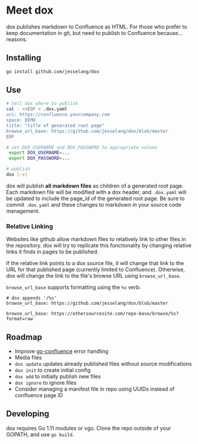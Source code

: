 # Meet dox

dox publishes markdown to Confluence as HTML. For those who prefer to keep
documentation in git, but need to publish to Confluence because... reasons.

## Installing

```sh
go install github.com/jesselang/dox
```

## Use

```sh
# tell dox where to publish
cat - <<EOF > .dox.yaml
uri: https://confluence.yourcompany.com
space: DEMO
title: "title of generated root page"
browse_url_base: https://github.com/jesselang/dox/blob/master
EOF

# set DOX_USERNAME and DOX_PASSWORD to appropriate values
 export DOX_USERNAME=...
 export DOX_PASSWORD=...

# publish
dox [-v]
```

dox will publish **all markdown files** as children of a generated root page.
Each markdown file will be modified with a dox header, and `.dox.yaml` will be
updated to include the page_id of the generated root page. Be sure to commit
`.dox.yaml` and these changes to markdown in your source code management.

### Relative Linking

Websites like github allow markdown files to relatively link to other files in
the repository. dox will try to replicate this functionality by changing
relative links it finds in pages to be published.

If the relative link points to a dox source file, it will change that link to
the URL for that published page (currently limited to Confluence). Otherwise,
dox will change the link to the file's browse URL using `browse_url_base`.

`browse_url_base` supports formatting using the `%s` verb:

```
# dox appends '/%s'
browse_url_base: https://github.com/jesselang/dox/blob/master

browse_url_base: https://othersourcesite.com/repo-base/browse/%s?format=raw
```

<!-- ## Not supported -->

## Roadmap

- Improve [go-confluence][go-confluence] error handling
- Media files
- `dox update` updates already published files without source modifications
- `dox init` to create initial config
- `dox add` to initially publish new files
- `dox ignore` to ignore files
- Consider managing a manifest file in repo using UUIDs instead of
confluence page ID

## Developing

dox requires Go 1.11 modules or vgo. Clone the repo outside of your GOPATH,
and use `go build`.


[go-confluence]: https://github.com/jesselang/go-confluence
